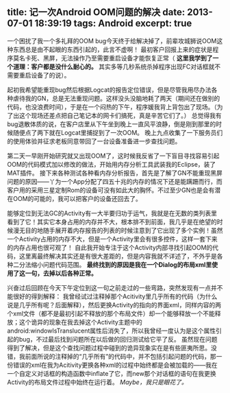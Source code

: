 title:  记一次Android OOM问题的解决
date:   2013-07-01 18:39:19
tags: Android
excerpt: true
---

     
一个困扰了我一个多礼拜的OOM bug今天终于给解决掉了，前辈攻城狮说OOM这种东西总是由不起眼的东西引起的，此言不虚啊！
最初客户回报上来的症状是程序莫名卡死、黑屏，无法操作乃至需要重启设备才能恢复正常（ **这里我学到了一个道理：客户都是没什么耐心的。** 其实多等几秒系统杀掉程序出现FC对话框就不需要重启设备了的说）。
<!--more-->

起初我希望能重现bug然后根据Logcat的报告定位错误，但是尽管我用尽办法各种虐待我的GN，总是无法重现问题。这样没头没脑地耗了两天（期间还在做别的代码，也没浪费时间），于是在一个闷热的下午，程序媛我背上背包出了现场。（为了出这个现场还差点把自己笔记本的网卡们搞死，真是辛苦它们了。）
总觉得我有bug退散体质的说，在客户店里从下午坐到晚上一直风平浪静，倒是刚到那里的时候随便点了两下就在Logcat里捕捉到了一次OOM。
晚上九点收集了一下服务员们的使用体验并征求老板同意带回了一台设备准备进一步查找问题。

第二天一早刚开始研究就又出现OOM了，这时候我反省了一下盲目寻找容易引起OOM的代码模式加以修改的做法，开始用内存分析工具武装我的Eclipse，装了MAT插件。
接下来各种测试各种看内存分析报告，首先是了解了GN不能重现黑屏问题的原因——丫为一个App分配了四五十兆的内存的情况下还是能蹒跚而行，而客户用的采用三星定制Rom的设备可没有如此大的胸怀。不过至少GN也是会有潜在OOM的可能的，我可以把客户的设备还回去了。

能够定位到无法GC的Activity有一大半要归功于运气，我就是在无数的类列表里看到了它！其实它本身占用的内存并不大，根本排不到前面，我几乎是在绝望的时候漫无目的地随手展开着内存报告的列表的时候注意到了它出现了多个实例！虽然一个Activity占用的内存不大，但是一个Activity里会有很多控件，这样一套下来的内存占用也很可观了！
自此我开始专注于这个Activity内部寻找引起OOM的代码，这里离最终解决其实还是有很大差距的，但是内容我就不详述了，不外乎是各种二分法缩小问题代码范围。
**最终找到的原因是我在一个Dialog的布局xml里使用了<requestForcs  />这一句，去掉以后各种正常。**

兴奋过后回顾在今天下午定位到这一句之前走过的一些弯路，突然发现有一点并不能很好的得到解释：
我曾经试过注释掉那个Acitivity里几乎所有的代码（为什么说是几乎所有呢？后面解释），然后更换Activity的指向的界面xml，同样内容的两个xml文件（都不是最初引起不释放的那个布局文件）却一个能够释放一个不能释放；这个诡异的现象在我去掉这个Activity主题中的android:windowIsTranslucent属性后消失了，所以我曾经一度认为是这个属性引起的bug，不过最后找到问题所在以后做的回归测试给它平了反。
虽然现在问题得到了解决，但是这个查找问题过程中碰到的诡异现象实在是有些匪夷所思。没错，我前面所说的注释掉的“几乎所有”的代码中，并不包括引起问题的代码，那一份错误的xml在我为Acitivity更换各种xml的过程中始终都是会被加载的——我在一个自定义对话框的构造函数中inflate了它，而new那个对话框的语句在我更换Activity的布局文件过程中始终在运行着。
_Maybe，我只是眼花了。_